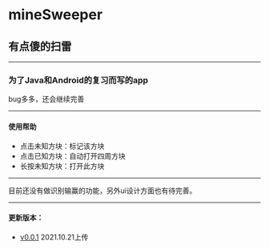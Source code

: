 # mineSweeper
## 有点傻的扫雷
******
### 为了Java和Android的复习而写的app
bug多多，还会继续完善
*******
#### 使用帮助
* 点击未知方块：标记该方块
* 点击已知方块：自动打开四周方块
* 长按未知方块：打开此方块
*******
目前还没有做识别输赢的功能，另外ui设计方面也有待完善。
*******
#### 更新版本：
* [v0.0.1](https://github.com/wangyu1920/mineSweeper/releases/tag/0.0.1) 2021.10.21上传
